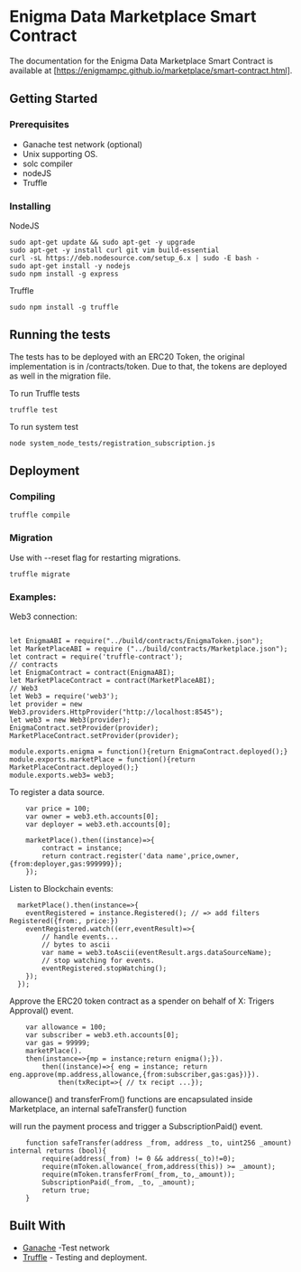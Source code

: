 # Enigma Data Marketplace Smart Contract

The documentation for the Enigma Data Marketplace Smart Contract is available at [https://enigmampc.github.io/marketplace/smart-contract.html].

## Getting Started

### Prerequisites

- Ganache test network (optional)
- Unix supporting OS.
- solc compiler 
- nodeJS
- Truffle

### Installing

NodeJS

```
sudo apt-get update && sudo apt-get -y upgrade
sudo apt-get -y install curl git vim build-essential
curl -sL https://deb.nodesource.com/setup_6.x | sudo -E bash -
sudo apt-get install -y nodejs
sudo npm install -g express
```

Truffle

```
sudo npm install -g truffle
```


## Running the tests

The tests has to be deployed with an ERC20 Token, the original implementation is in /contracts/token.
Due to that, the tokens are deployed as well in the migration file.


To run Truffle tests


```
truffle test
```
To run system test 


```
node system_node_tests/registration_subscription.js
```


## Deployment

### Compiling

```
truffle compile
```
### Migration

Use with --reset flag for restarting migrations.

```
truffle migrate 
```
### Examples:

Web3 connection:


```node

let EnigmaABI = require("../build/contracts/EnigmaToken.json");
let MarketPlaceABI = require ("../build/contracts/Marketplace.json");
let contract = require('truffle-contract');
// contracts
let EnigmaContract = contract(EnigmaABI);
let MarketPlaceContract = contract(MarketPlaceABI);
// Web3
let Web3 = require('web3');
let provider = new Web3.providers.HttpProvider("http://localhost:8545");
let web3 = new Web3(provider);
EnigmaContract.setProvider(provider);
MarketPlaceContract.setProvider(provider);

module.exports.enigma = function(){return EnigmaContract.deployed();}
module.exports.marketPlace = function(){return MarketPlaceContract.deployed();}
module.exports.web3= web3;

```

To register a data source.

```node
	var price = 100;
	var owner = web3.eth.accounts[0];
	var deployer = web3.eth.accounts[0];

	marketPlace().then((instance)=>{
		contract = instance;
		return contract.register('data name',price,owner,{from:deployer,gas:999999});
	});
```

Listen to Blockchain events:

```node
  marketPlace().then(instance=>{
	eventRegistered = instance.Registered(); // => add filters Registered({from:, price:})
	eventRegistered.watch((err,eventResult)=>{
		// handle events...
		// bytes to ascii
		var name = web3.toAscii(eventResult.args.dataSourceName);
		// stop watching for events.
		eventRegistered.stopWatching(); 
	});
  });
```
Approve the ERC20 token contract as a spender on behalf of X:
Trigers Approval() event.

```node
	var allowance = 100;
	var subscriber = web3.eth.accounts[0];
	var gas = 99999;
	marketPlace().
	then(instance=>{mp = instance;return enigma();}).
		then((instance)=>{ eng = instance; return eng.approve(mp.address,allowance,{from:subscriber,gas:gas})}).
			then(txRecipt=>{ // tx recipt ...});
```

allowance() and transferFrom() functions are encapsulated inside Marketplace, an internal safeTransfer() function 

will run the payment process and trigger a SubscriptionPaid() event. 


```node
	function safeTransfer(address _from, address _to, uint256 _amount) internal returns (bool){
		require(address(_from) != 0 && address(_to)!=0);
		require(mToken.allowance(_from,address(this)) >= _amount);
		require(mToken.transferFrom(_from,_to,_amount));
		SubscriptionPaid(_from, _to, _amount);
		return true;
	}
```

## Built With

* [Ganache](http://truffleframework.com/ganache/) -Test network
* [Truffle](http://truffleframework.com/) - Testing and deployment.

